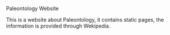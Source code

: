 Paleontology Website

This is a website about Paleontology,
it contains static pages, the information is provided through Wekipedia.